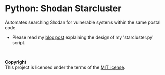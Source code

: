 # Python: Shodan Starcluster
Automates searching Shodan for vulnerable systems within the same postal code. 

* Please read my [blog post](https://www.yoursecurity.tech/) explaining the design of my 'starcluster.py' script.
<br>

**Copyright**<br>
This project is licensed under the terms of the [MIT license](/LICENSE).
